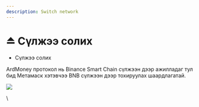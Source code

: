 ```yaml
---
description: Switch network
---
```


# ⏏ Сүлжээ солих

* Сүлжээ солих

ArdMoney протокол нь Binance Smart Chain сүлжээн дээр ажилладаг тул бид Метамаск хэтэвчээ BNB сүлжээн дээр тохируулах шаардлагатай.&#x20;

![](https://lh3.googleusercontent.com/dEqUf6ONJ3opd1yUJW4CEqml5vGdoEa8CiUNXgKWsIkap9zDa8slBl6OMHy5PHLybJ35ZErUu1gSR5oIt3iV4pH6LYQ4\_ZDpxcumsSe7tmOPtRLv0tryz9L8gm9NOHbtROz5YsaqFAp4MXId3NCqSaY)

\
